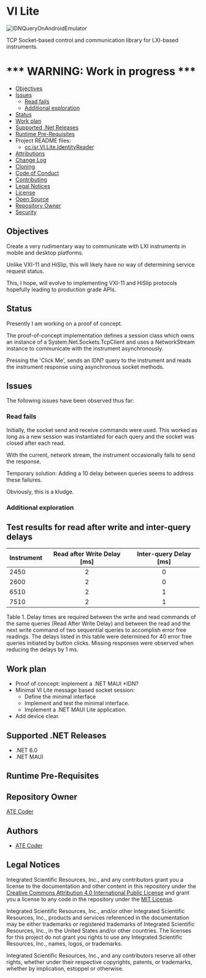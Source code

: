 # VI Lite

![IDNQueryOnAndroidEmulator](https://user-images.githubusercontent.com/791370/200157385-80713165-cb2a-4223-9894-44ccf09f420b.png)

TCP Socket-based control and communication library for LXI-based instruments. 

# *** WARNING: Work in progress ***

* [Objectives](#Objectives)
* [Issues](#Issues)
  * [Read fails](#Read-fails) 
  * [Additional exploration](#Additional-exploration)
* [Status](#Status) 
* [Work plan](#work-plan)
* [Supported .Net Releases](#Supported-.Net-Releases)
* [Runtime Pre-Requisites](#Runtime-Pre-Requisites)
* Project README files:
  * [cc.isr.VI.Lite.IdentityReader](/src/apps/cc.isr.VI.Lite.IdentityReader/readme.md) 
* [Attributions](Attributions.md)
* [Change Log](./CHANGELOG.md)
* [Cloning](Cloning.md)
* [Code of Conduct](code_of_conduct.md)
* [Contributing](contributing.md)
* [Legal Notices](#legal-notices)
* [License](LICENSE)
* [Open Source](Open-Source.md)
* [Repository Owner](#Repository-Owner)
* [Security](security.md)

<a name="objectives"></a>
## Objectives

Create a very rudimentary way to communicate with LXI instruments in mobile and desktop platforms.

Unlike VXI-11 and HiSlip, this will likely have no way of determining service request status. 

This, I hope, will evolve to implementing VXI-11 and HiSlip protocols hopefully leading to production grade APIs.

## Status

Presently I am working on a proof of concept.

The proof-of-concept implementation defines a session class which owns an instance of a System.Net.Sockets.TcpClient and uses a NetworkStream instance to communicate with the instrument asynchronously. 

Pressing the 'Click Me', sends an IDN? query to the instrument and reads the instrument response using asynchronous socket methods. 

<a name="Issues"></a>
## Issues

The following issues have been observed thus far:

### Read fails

Initially, the socket send and receive commands were used. This worked as long as a new session was instantiated for each query and the socket was closed after each read.

With the current, network stream, the instrument occasionally fails to send the response.

Temporary solution:
Adding a 10 delay between queries seems to address these failures.

Obviously, this is a kludge.

### Additional exploration

## Test results for read after write and inter-query delays

|Instrument | Read after Write Delay [ms] | Inter-query Delay [ms]
|-----------|:-------------:|:------------:
|2450 |2  |0
|2600 |2  |0
|6510 |2  |1
|7510 |2  |1

Table 1. Delay times are required between the write and read commands of the same queries (Read After Write Delay) and between the read and the next write command of two sequential queries to accomplish error free readings. The delays listed in this table were determined for 40 error free queries initiated by button clicks. Missing responses were observed when reducing the delays by 1 ms.

## Work plan

* Proof of concept: implement a .NET MAUI *IDN?
* Minimal VI Lite message based socket session:
	* Define the minimal interface
	* Implement and test the minimal interface.
	* Implement a .NET MAUI Lite application.
* Add device clear.

<a name="Supported-.Net-Releases"></a>
## Supported .NET Releases

* .NET 6.0
* .NET MAUI 

<a name="Runtime-Pre-Requisites"></a>
## Runtime Pre-Requisites

<a name="Repository-Owner"></a>
## Repository Owner
[ATE Coder]

<a name="Authors"></a>
## Authors
* [ATE Coder]  

<a name="legal-notices"></a>
## Legal Notices

Integrated Scientific Resources, Inc., and any contributors grant you a license to the documentation and other content in this repository under the [Creative Commons Attribution 4.0 International Public License] and grant you a license to any code in the repository under the [MIT License].

Integrated Scientific Resources, Inc., and/or other Integrated Scientific Resources, Inc., products and services referenced in the documentation may be either trademarks or registered trademarks of Integrated Scientific Resources, Inc., in the United States and/or other countries. The licenses for this project do not grant you rights to use any Integrated Scientific Resources, Inc., names, logos, or trademarks.

Integrated Scientific Resources, Inc., and any contributors reserve all other rights, whether under their respective copyrights, patents, or trademarks, whether by implication, estoppel or otherwise.

[Creative Commons Attribution 4.0 International Public License]: https://github.com/ATECoder/dn.vi.ivi/blob/main/license
[MIT License]: https://github.com/ATECoder/dn.vi.ivi/blob/main/license-code
 
[ATE Coder]: https://www.IntegratedScientificResources.com
[dn.core]: https://www.bitbucket.org/davidhary/dn.core

